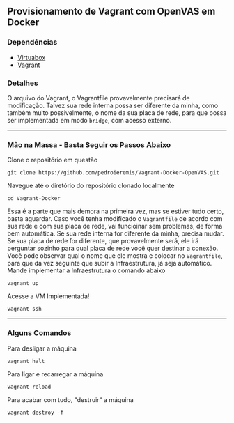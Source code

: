 ## Provisionamento de Vagrant com OpenVAS em Docker

### Dependências

- [Virtuabox](https://www.virtualbox.org/)
- [Vagrant](https://www.vagrantup.com/)

### Detalhes

O arquivo do Vagrant, o Vagrantfile provavelmente precisará de modificação. Talvez sua rede interna possa ser diferente da minha, como também muito possivelmente, o nome da sua placa de rede, para que possa ser implementada em modo ```bridge```, com acesso externo.

---

### Mão na Massa - Basta Seguir os Passos Abaixo

Clone o repositório em questão
```shell
git clone https://github.com/pedroieremis/Vagrant-Docker-OpenVAS.git
```

Navegue até o diretório do repositório clonado localmente

```shell
cd Vagrant-Docker
```

Essa é a parte que mais demora na primeira vez, mas se estiver tudo certo, basta aguardar. Caso você tenha modificado o ```Vagrantfile``` de acordo com sua rede e com sua placa de rede, vai funcioinar sem problemas, de forma bem automática. Se sua rede interna for diferente da minha, precisa mudar. Se sua placa de rede for diferente, que provavelmente será, ele irá perguntar sozinho para qual placa de rede você quer destinar a conexão. Você pode observar qual o nome que ele mostra e colocar no ```Vagrantfile```, para que da vez seguinte que subir a Infraestrutura, já seja automático. Mande implementar a Infraestrutura o comando abaixo

```shell
vagrant up
```

Acesse a VM Implementada!

```shell
vagrant ssh
```

---

### Alguns Comandos

Para desligar a máquina
```shell
vagrant halt
```

Para ligar e recarregar a máquina
```shell
vagrant reload
```

Para acabar com tudo, "destruir" a máquina
```shell
vagrant destroy -f
```
